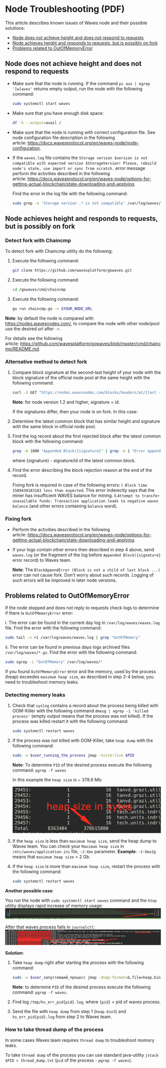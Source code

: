 # Node Troubleshooting (PDF)

This article describes known issues of Waves node and their possible solutions:

* [Node does not achieve height and does not respond to requests](#node-achieves-height-and-does-not-respond-to-requests)
* [Node achieves height and responds to requests, but is possibly on fork](#anchor1)
* [Problems related to OutOfMemoryError](#anchor2)

## Node does not achieve height and does not respond to requests

* Make sure that the node is running. If the command `ps aux | egrep '[w]aves'` returns empty output, run the node with the following command:

   ```bash
   sudo systemctl start waves
   ```

* Make sure that you have enough disk space:

   ```bash
   df -h --output=avail /
   ```

* Make sure that the node is running with correct configuration file. See node configuration file description in the following article: https://docs.wavesprotocol.org/en/waves-node/node-configuration.

* If the `waves.log` file contains the `Storage version $version is not compatible with expected version $StorageVersion! Please, rebuild node's state, use import or sync from scratch.` error message perform the activities described in the following article: https://docs.wavesprotocol.org/en/waves-node/options-for-getting-actual-blockchain/state-downloading-and-applying.

   Find the error in the log file with the following command:

   ```bash
   sudo grep -e 'Storage version .* is not compatible' /var/log/waves/waves.log`
   ```

## Node achieves height and responds to requests, but is possibly on fork <a name="anchor1"></a>

### Detect fork with Chaincmp

To detect fork with Chaincmp utility do the following:

1. Execute the following command:

   ```bash
   git clone https://github.com/wavesplatform/gowaves.git
   ```

2. Execute the following command:

   ```bash
   cd /gowaves/cmd/chaincmp
   ```

3. Execute the following command:

   ```bash
   go run chaincmp.go -n $YOUR_NODE_URL
   ```

**Note**: by default the node is compared with https://nodes.wavesnodes.com/, to compare the node with other node/pool use the desired url after `-r`.

For details see the following article: https://github.com/wavesplatform/gowaves/blob/master/cmd/chaincmp/README.md.

### Alternative method to detect fork

1. Compare block signature at the second-last height of your node with the block signature of the official node pool at the same height with the following command:

   ```bash
   curl -X GET "https://nodes.wavesnodes.com/blocks/headers/at/{last - 1 height}" | less
   ```

   **Note**: for node version 1.2 and higher, signature = id.

   If the signatures differ, then your node is on fork. In this case:

2. Determine the latest common block that has similar height and signature with the same block in official node pool.
3. Find the log record about the first rejected block after the latest common block with the following command:

   ```bash
   grep -A 1000 "Appended Block({signature}" | grep -m 1 "Error appending .* GenericError(Block Block(" waves.log
   ```

   where {signature} - signature/id of the latest common block.

4. Find the error describing the block rejection reason at the end of the record.

   Fixing fork is required in case of the following errors:
   i. `Block time 1589438183183 less than expected`. This error inderectly says that the miner has insufficient WAVES balance for mining.
   ii.`Attempt to transfer unavailable funds: Transaction application leads to negative waves balance` (and other errors containing `balance` word).

### Fixing fork

* Perform the activities described in the following article: https://docs.wavesprotocol.org/en/waves-node/options-for-getting-actual-blockchain/state-downloading-and-applying.
* If your logs contain other errors then described in step 4 above, send `waves.log` (or the fragment of the log before `Appended Block({signature}` error record) to Waves team.

   **Note**: The `BlockAppendError (Block is not a child of last block ...)` error can not cause fork. Don't worry about such records. Logging of such errors will be improved in later node versions.

## Problems related to OutOfMemoryError <a name="anchor2"></a>

If the node stopped and does not reply to requests сheck logs to determine if there is `OutOfMemoryError` error:

i. The error can be found in the current day log in `/var/log/waves/waves.log` file. Find the error with the following command:

```bash
sudo tail -n +1 /var/log/waves/waves.log | grep "OutOfMemory"
```

ii. The error can be found in previous days logs archived files `/var/log/waves/*.gz`. Find the error with the following command:

```bash
sudo zgrep -i "OutOfMemory" /var/log/waves/*
```

If you found `OutOfMemoryError` error and the memory, used by the process (heap) exceedes `maximum heap size`, as described in step 2-4 below, you need to troubleshoot memory leaks.

### Detecting memory leaks

1. Check that `syslog` contains a record about the process being killed with OOM-Killer with the following command `dmesg | egrep -i 'killed process'` (empty output means that the process was not killed). If the process was killed restart it with the following command:

   ```bash
   sudo systemctl restart waves
   ```

2. If the process was not killed with OOM-Killer, take `heap dump` with the following command:

   ```bash
   sudo -u $user_running_the_process jmap -histo:live $PID
   ```

   **Note**: To determine `PID` of the desired process execute the following command: `pgrep -f waves`

   In this example the `heap size` is ~ 378.6 Mb:

   ![1](_assets/node-troubleshooting-001.png)

3. If the `heap size` is less than `maximum heap size`, send the heap dump to Waves team. You can check your `Maximum heap size` in `/etc/waves/application.ini` file, `-J-Xmx` parameter. **Example**: `-J-Xmx2g` means that `maximum heap size` = 2 Gb.

4. If the `heap size` is more than `maximum heap size`, restart the process with the following command:

   ```bash
   sudo systemctl restart waves
   ```

**Another possible case**:

You run the node with `sudo systemctl start waves` command and the `htop` utility displays rapid increase of memory usage:
![2](_assets/node-troubleshooting-002.png)

After that waves process fails in `journalctl`:
![3](_assets/node-troubleshooting-003.png)

**Solution**:

1. Take `heap dump` right after starting the process with the following command:

   ```bash
   sudo -u $user_запустивший_процесс jmap -dump:format=b,file=heap.bin3 $PID
   ```

   **Note**: to determine `PID` of the desired process execute the following command: `pgrep -f waves`.

2. Find log `/tmp/hs_err_pid{pid}.log`, where `{pid}` = pid of waves process.
3. Send the file with `heap dump` from step 1 (`heap.bin3`) and `hs_err_pid{pid}.log` from step 2 to Waves team.

### How to take thread dump of the process

In some cases Waves team requires `thread dump` to troubleshoot momory leaks.

To take `thread dump` of the process you can use standard java-utility `jstack $PID > thread_dump.txt` (`pid` of the process - `pgrep -f waves`).
